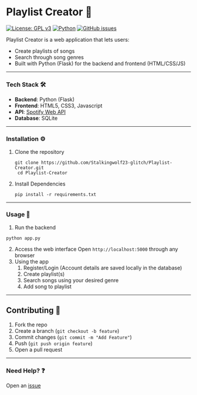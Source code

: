 # Playlist Creator 🎵

[![License: GPL v3](https://img.shields.io/badge/License-GPLv3-blue.svg)](https://www.gnu.org/licenses/gpl-3.0)
[![Python](https://img.shields.io/badge/python-3.7+-blue)](https://www.python.org/downloads/)
[![GitHub issues](https://img.shields.io/github/issues/Stalkingwolf23-glitch/Playlist-Creator)](https://github.com/Stalkingwolf23-glitch/Playlist-Creator/issues)

Playlist Creator is a web application that lets users:
* Create playlists of songs
* Search through song genres
* Built with Python (Flask) for the backend and frontend (HTML/CSS/JS)
___
### Tech Stack 🛠️
* **Backend**: Python (Flask)
* **Frontend**: HTML5, CSS3, Javascript
* **API**: [Spotify Web API](https://developer.spotify.com/documentation/web-api)
* **Database**: SQLite
___
### Installation ⚙️
1. Clone the repository
   ```
   git clone https://github.com/Stalkingwolf23-glitch/Playlist-Creator.git
    cd Playlist-Creator
   ```
2. Install Dependencies
   ```
   pip install -r requirements.txt
   ```
___
### Usage 🚀
1. Run the backend
```
python app.py
```
2. Access the web interface
   Open `http://localhost:5000` through any browser
3. Using the app
   1. Register/Login (Account details are saved locally in the database)
   2. Create playlist(s)
   3. Search songs using your desired genre
   4. Add song to playlist
___
## Contributing 🤝
1. Fork the repo
2. Create a branch (`git checkout -b feature`)
3. Commit changes (`git commit -m "Add Feature"`)
4. Push (`git push origin feature`)
5. Open a pull request
___
### Need Help? ❓
  Open an [issue](https://github.com/Stalkingwolf23-glitch/Playlist-Creator/issues)
